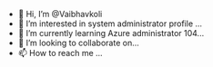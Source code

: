- 👋 Hi, I’m @Vaibhavkoli
- 👀 I’m interested in system administrator profile ...
- 🌱 I’m currently learning Azure administrator 104...
- 💞️ I’m looking to collaborate on...
- 📫 How to reach me ...

<!---
Vaibhavkoli/Vaibhavkoli is a ✨ special ✨ repository because its `README.md` (this file) appears on your GitHub profile.
You can click the Preview link to take a look at your changes.
--->
